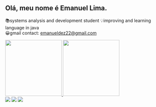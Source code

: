 ## Olá, meu nome é Emanuel Lima.
📚systems analysis and development student
💡improving and learning language in java   
😀gmail contact: emanueldez22@gmail.com
 <div align="side">
  <a href="https://github.com/GitdoManel">
  <img height="180em" src="https://github-readme-stats.vercel.app/api?username=GitdoManel&show_icons=true&theme=dark&include_all_commits=true&count_private=true"/>
  <img height="180em" src="https://github-readme-stats.vercel.app/api/top-langs/?username=GitdoManel&layout=compact&langs_count=7&theme=dark"/>
</div>
 
 <div> 
 <a href="https://instagram.com/rafaballerini" target="_blank"><img src="https://img.shields.io/badge/-Instagram-%23E4405F?style=for-the-badge&logo=instagram&logoColor=white" target="_blank"></a>
  <a href="https://discord.gg/pkHQYNKg" target="_blank"><img src="https://img.shields.io/badge/Discord-7289DA?style=for-the-badge&logo=discord&logoColor=white" target="_blank"></a> 
    <a href="https://www.linkedin.com/in/" target="_blank"><img src="https://img.shields.io/badge/-LinkedIn-%230077B5?style=for-the-badge&logo=linkedin&logoColor=white" target="_blank"></a> 
  </div>
